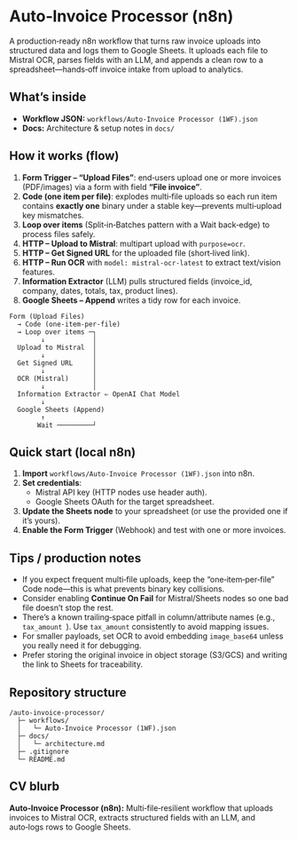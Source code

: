 # Auto‑Invoice Processor (n8n)

A production‑ready n8n workflow that turns raw invoice uploads into structured data and logs them to Google Sheets. It uploads each file to Mistral OCR, parses fields with an LLM, and appends a clean row to a spreadsheet—hands‑off invoice intake from upload to analytics.

## What’s inside
- **Workflow JSON:** `workflows/Auto-Invoice Processor (1WF).json`
- **Docs:** Architecture & setup notes in `docs/`

## How it works (flow)
1. **Form Trigger – “Upload Files”**: end‑users upload one or more invoices (PDF/images) via a form with field **“File invoice”**.
2. **Code (one item per file)**: explodes multi‑file uploads so each run item contains **exactly one** binary under a stable key—prevents multi‑upload key mismatches.
3. **Loop over items** (Split‑in‑Batches pattern with a Wait back‑edge) to process files safely.
4. **HTTP – Upload to Mistral**: multipart upload with `purpose=ocr`.
5. **HTTP – Get Signed URL** for the uploaded file (short‑lived link).
6. **HTTP – Run OCR** with `model: mistral-ocr-latest` to extract text/vision features.
7. **Information Extractor** (LLM) pulls structured fields (invoice_id, company, dates, totals, tax, product lines).
8. **Google Sheets – Append** writes a tidy row for each invoice.

```
Form (Upload Files)
  → Code (one‑item‑per‑file)
  → Loop over items ─┐
        ↓            │
  Upload to Mistral  │
        ↓            │
  Get Signed URL     │
        ↓            │
  OCR (Mistral)      │
        ↓            │
  Information Extractor ⇐ OpenAI Chat Model
        ↓
  Google Sheets (Append)
        ↑
       Wait ─────────┘
```

## Quick start (local n8n)
1. **Import** `workflows/Auto-Invoice Processor (1WF).json` into n8n.
2. **Set credentials**:
   - Mistral API key (HTTP nodes use header auth).
   - Google Sheets OAuth for the target spreadsheet.
3. **Update the Sheets node** to your spreadsheet (or use the provided one if it’s yours).
4. **Enable the Form Trigger** (Webhook) and test with one or more invoices.

## Tips / production notes
- If you expect frequent multi‑file uploads, keep the “one‑item‑per‑file” Code node—this is what prevents binary key collisions.
- Consider enabling **Continue On Fail** for Mistral/Sheets nodes so one bad file doesn’t stop the rest.
- There’s a known trailing‑space pitfall in column/attribute names (e.g., `tax_amount `). Use `tax_amount` consistently to avoid mapping issues.
- For smaller payloads, set OCR to avoid embedding `image_base64` unless you really need it for debugging.
- Prefer storing the original invoice in object storage (S3/GCS) and writing the link to Sheets for traceability.

## Repository structure
```
/auto-invoice-processor/
  ├─ workflows/
  │   └─ Auto-Invoice Processor (1WF).json
  ├─ docs/
  │   └─ architecture.md
  ├─ .gitignore
  └─ README.md
```

## CV blurb
**Auto‑Invoice Processor (n8n):** Multi‑file‑resilient workflow that uploads invoices to Mistral OCR, extracts structured fields with an LLM, and auto‑logs rows to Google Sheets.
